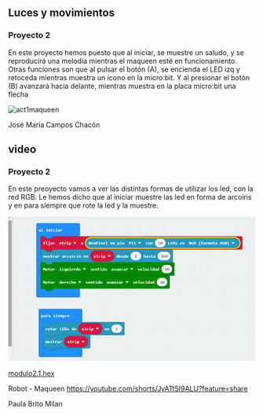 ## Luces y movimientos

### Proyecto 2

En este proyecto hemos puesto que al iniciar, se muestre un saludo, y se reproducirá una melodía mientras el maqueen esté en funcionamiento. Otras funciones son que al pulsar el botón (A), se encienda el LED izq y retoceda mientras muestra un icono en la micro:bit. Y al presionar el botón (B) avanzará hacia delante, mientras muestra en la placa micro:bit una flecha

![act1maqueen](https://user-images.githubusercontent.com/114906855/208051636-259f396f-52e9-4129-908a-779fa3de813c.png)


José María Campos Chacón

## video 

### Proyecto 2

En este preoyecto vamos a ver las distintas formas de utilizar los led, con la red RGB. Le hemos dicho que al iniciar muestre las led en forma de arcoiris y en para siempre que rote la led y la muestre.

![image](MODULO21.PNG)

 [modulo2.1.hex](MAQUEEN21.hex)

Robot - Maqueen https://youtube.com/shorts/JyATt5I9ALU?feature=share

Paula Brito Milan
